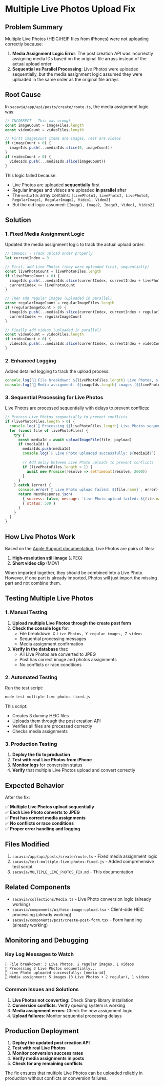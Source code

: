 # Multiple Live Photos Upload Fix

## Problem Summary

Multiple Live Photos (HEIC/HEIF files from iPhones) were not uploading correctly because:

1. **Media Assignment Logic Error**: The post creation API was incorrectly assigning media IDs based on the original file arrays instead of the actual upload order
2. **Sequential vs Parallel Processing**: Live Photos were uploaded sequentially, but the media assignment logic assumed they were uploaded in the same order as the original file arrays

## Root Cause

In `sacavia/app/api/posts/create/route.ts`, the media assignment logic was:

```javascript
// INCORRECT - This was wrong!
const imageCount = imageFiles.length
const videoCount = videoFiles.length

// First imageCount items are images, rest are videos
if (imageCount > 0) {
  imageIds.push(...mediaIds.slice(0, imageCount))
}
if (videoCount > 0) {
  videoIds.push(...mediaIds.slice(imageCount))
}
```

This logic failed because:
- Live Photos are uploaded **sequentially** first
- Regular images and videos are uploaded **in parallel** after
- The `mediaIds` array contains: `[LivePhoto1, LivePhoto2, LivePhoto3, RegularImage1, RegularImage2, Video1, Video2]`
- But the old logic assumed: `[Image1, Image2, Image3, Video1, Video2]`

## Solution

### 1. Fixed Media Assignment Logic

Updated the media assignment logic to track the actual upload order:

```javascript
// CORRECT - Track upload order properly
let currentIndex = 0

// First, add Live Photos (they were uploaded first, sequentially)
const livePhotoCount = livePhotoFiles.length
if (livePhotoCount > 0) {
  imageIds.push(...mediaIds.slice(currentIndex, currentIndex + livePhotoCount))
  currentIndex += livePhotoCount
}

// Then add regular images (uploaded in parallel)
const regularImageCount = regularImageFiles.length
if (regularImageCount > 0) {
  imageIds.push(...mediaIds.slice(currentIndex, currentIndex + regularImageCount))
  currentIndex += regularImageCount
}

// Finally add videos (uploaded in parallel)
const videoCount = videoFiles.length
if (videoCount > 0) {
  videoIds.push(...mediaIds.slice(currentIndex, currentIndex + videoCount))
}
```

### 2. Enhanced Logging

Added detailed logging to track the upload process:

```javascript
console.log(`📝 File breakdown: ${livePhotoFiles.length} Live Photos, ${regularImageFiles.length} regular images, ${videoFiles.length} videos`)
console.log(`📝 Media assignment: ${imageIds.length} images (${livePhotoCount} Live Photos + ${regularImageCount} regular), ${videoIds.length} videos`)
```

### 3. Sequential Processing for Live Photos

Live Photos are processed sequentially with delays to prevent conflicts:

```javascript
// Process Live Photos sequentially to prevent conflicts
if (livePhotoFiles.length > 0) {
  console.log(`📝 Processing ${livePhotoFiles.length} Live Photos sequentially...`)
  for (const file of livePhotoFiles) {
    try {
      const mediaId = await uploadImageFile(file, payload)
      if (mediaId) {
        mediaIds.push(mediaId)
        console.log(`📝 Live Photo uploaded successfully: ${mediaId}`)
        
        // Add delay between Live Photo uploads to prevent conflicts
        if (livePhotoFiles.length > 1) {
          await new Promise(resolve => setTimeout(resolve, 2000))
        }
      }
    } catch (error) {
      console.error(`📝 Live Photo upload failed: ${file.name}`, error)
      return NextResponse.json(
        { success: false, message: `Live Photo upload failed: ${file.name}` },
        { status: 500 }
      )
    }
  }
}
```

## How Live Photos Work

Based on the [Apple Support documentation](https://discussions.apple.com/thread/254977407), Live Photos are pairs of files:

1. **High-resolution still image** (JPEG)
2. **Short video clip** (MOV)

When imported together, they should be combined into a Live Photo. However, if one part is already imported, Photos will just import the missing part and not combine them.

## Testing Multiple Live Photos

### 1. Manual Testing

1. **Upload multiple Live Photos through the create post form**
2. **Check the console logs** for:
   - File breakdown: `X Live Photos, Y regular images, Z videos`
   - Sequential processing messages
   - Media assignment confirmation
3. **Verify in the database** that:
   - All Live Photos are converted to JPEG
   - Post has correct image and photos assignments
   - No conflicts or race conditions

### 2. Automated Testing

Run the test script:

```bash
node test-multiple-live-photos-fixed.js
```

This script:
- Creates 3 dummy HEIC files
- Uploads them through the post creation API
- Verifies all files are processed correctly
- Checks media assignments

### 3. Production Testing

1. **Deploy the fix to production**
2. **Test with real Live Photos from iPhone**
3. **Monitor logs** for conversion status
4. **Verify** that multiple Live Photos upload and convert correctly

## Expected Behavior

After the fix:

✅ **Multiple Live Photos upload sequentially**  
✅ **Each Live Photo converts to JPEG**  
✅ **Post has correct media assignments**  
✅ **No conflicts or race conditions**  
✅ **Proper error handling and logging**  

## Files Modified

1. `sacavia/app/api/posts/create/route.ts` - Fixed media assignment logic
2. `sacavia/test-multiple-live-photos-fixed.js` - Added comprehensive test script
3. `sacavia/MULTIPLE_LIVE_PHOTOS_FIX.md` - This documentation

## Related Components

- `sacavia/collections/Media.ts` - Live Photo conversion logic (already working)
- `sacavia/components/ui/heic-image-upload.tsx` - Client-side HEIC processing (already working)
- `sacavia/components/post/create-post-form.tsx` - Form handling (already working)

## Monitoring and Debugging

### Key Log Messages to Watch

```
📝 File breakdown: 3 Live Photos, 2 regular images, 1 videos
📝 Processing 3 Live Photos sequentially...
📝 Live Photo uploaded successfully: [media-id]
📝 Media assignment: 5 images (3 Live Photos + 2 regular), 1 videos
```

### Common Issues and Solutions

1. **Live Photos not converting**: Check Sharp library installation
2. **Conversion conflicts**: Verify queuing system is working
3. **Media assignment errors**: Check the new assignment logic
4. **Upload failures**: Monitor sequential processing delays

## Production Deployment

1. **Deploy the updated post creation API**
2. **Test with real Live Photos**
3. **Monitor conversion success rates**
4. **Verify media assignments in posts**
5. **Check for any remaining conflicts**

The fix ensures that multiple Live Photos can be uploaded reliably in production without conflicts or conversion failures. 